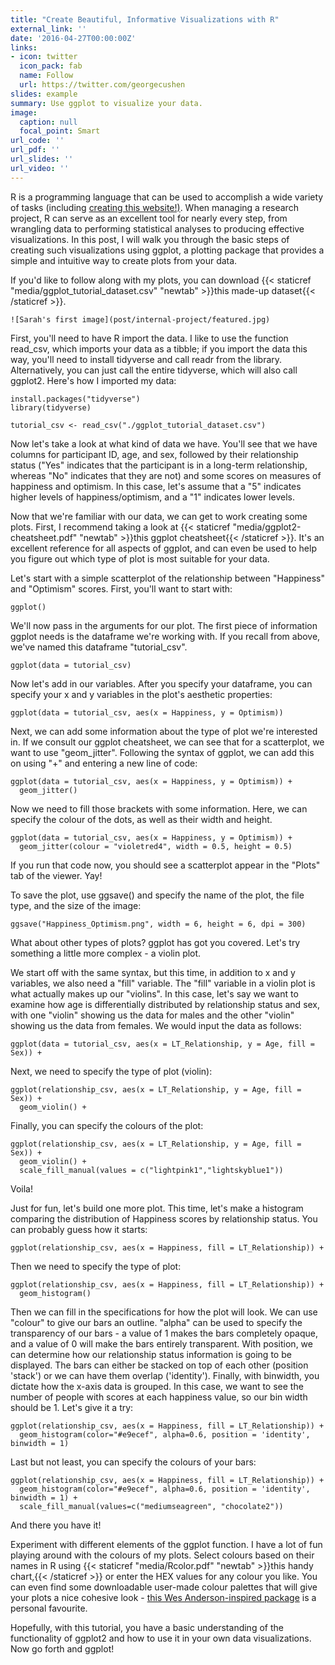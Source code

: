 ```yaml
---
title: "Create Beautiful, Informative Visualizations with R"
external_link: ''
date: '2016-04-27T00:00:00Z'
links:
- icon: twitter
  icon_pack: fab
  name: Follow
  url: https://twitter.com/georgecushen
slides: example
summary: Use ggplot to visualize your data.
image:
  caption: null
  focal_point: Smart
url_code: ''
url_pdf: ''
url_slides: ''
url_video: ''
---
```


R is a programming language that can be used to accomplish a wide variety of tasks (including [creating this website!)](https://wowchemy.com/docs/). When managing a research project, R can serve as an excellent tool for nearly every step, from wrangling data to performing statistical analyses to producing effective visualizations. In this post, I will walk you through the basic steps of creating such visualizations using ggplot, a plotting package that provides a simple and intuitive way to create plots from your data.

If you'd like to follow along with my plots, you can download {{< staticref "media/ggplot_tutorial_dataset.csv" "newtab" >}}this made-up dataset{{< /staticref >}}.
```
![Sarah's first image](post/internal-project/featured.jpg)
```
First, you'll need to have R import the data. I like to use the function read_csv, which imports your data as a tibble; if you import the data this way, you'll need to install tidyverse and call readr from the library. Alternatively, you can just call the entire tidyverse, which will also call ggplot2. Here's how I imported my data: 

```{r}
install.packages("tidyverse")
library(tidyverse)

tutorial_csv <- read_csv("./ggplot_tutorial_dataset.csv")
```

Now let's take a look at what kind of data we have. You'll see that we have columns for participant ID, age, and sex, followed by their relationship status ("Yes" indicates that the participant is in a long-term relationship, whereas "No" indicates that they are not) and some scores on measures of happiness and optimism. In this case, let's assume that a "5" indicates higher levels of happiness/optimism, and a "1" indicates lower levels. 

Now that we're familiar with our data, we can get to work creating some plots. First, I recommend taking a look at {{< staticref "media/ggplot2-cheatsheet.pdf" "newtab" >}}this ggplot cheatsheet{{< /staticref >}}. It's an excellent reference for all aspects of ggplot, and can even be used to help you figure out which type of plot is most suitable for your data.


Let's start with a simple scatterplot of the relationship between "Happiness" and "Optimism" scores. First, you'll want to start with:

```{r}
ggplot()
```

We'll now pass in the arguments for our plot. The first piece of information ggplot needs is the dataframe we're working with. If you recall from above, we've named this dataframe "tutorial_csv". 

```{r}
ggplot(data = tutorial_csv)
```

Now let's add in our variables. After you specify your dataframe, you can specify your x and y variables in the plot's aesthetic properties:

```{r}
ggplot(data = tutorial_csv, aes(x = Happiness, y = Optimism)) 
```

Next, we can add some information about the type of plot we're interested in. If we consult our ggplot cheatsheet, we can see that for a scatterplot, we want to use "geom_jitter". Following the syntax of ggplot, we can add this on using "+" and entering a new line of code: 

```{r}
ggplot(data = tutorial_csv, aes(x = Happiness, y = Optimism)) +
  geom_jitter()
```

Now we need to fill those brackets with some information. Here, we can specify the colour of the dots, as well as their width and height.

```{r}
ggplot(data = tutorial_csv, aes(x = Happiness, y = Optimism)) +
  geom_jitter(colour = "violetred4", width = 0.5, height = 0.5)
```

If you run that code now, you should see a scatterplot appear in the "Plots" tab of the viewer. Yay! 

To save the plot, use ggsave() and specify the name of the plot, the file type, and the size of the image: 

```{r}
ggsave("Happiness_Optimism.png", width = 6, height = 6, dpi = 300)
```

What about other types of plots? ggplot has got you covered. Let's try something a little more complex - a violin plot. 

We start off with the same syntax, but this time, in addition to x and y variables, we also need a "fill" variable. The "fill" variable in a violin plot is what actually makes up our "violins". In this case, let's say we want to examine how age is differentially distributed by relationship status and sex, with one "violin" showing us the data for males and the other "violin" showing us the data from females. We would input the data as follows:


```{r}
ggplot(data = tutorial_csv, aes(x = LT_Relationship, y = Age, fill = Sex)) +
```
Next, we need to specify the type of plot (violin):

```{r}
ggplot(relationship_csv, aes(x = LT_Relationship, y = Age, fill = Sex)) +
  geom_violin() +
```

Finally, you can specify the colours of the plot:

```{r}
ggplot(relationship_csv, aes(x = LT_Relationship, y = Age, fill = Sex)) +
  geom_violin() +
  scale_fill_manual(values = c("lightpink1","lightskyblue1")) 
```

Voila! 

Just for fun, let's build one more plot. This time, let's make a histogram comparing the distribution of Happiness scores by relationship status. You can probably guess how it starts:

```{r}
ggplot(relationship_csv, aes(x = Happiness, fill = LT_Relationship)) +
```
Then we need to specify the type of plot:

```{r}
ggplot(relationship_csv, aes(x = Happiness, fill = LT_Relationship)) +
  geom_histogram()
```

Then we can fill in the specifications for how the plot will look. We can use "colour" to give our bars an outline. "alpha" can be used to specify the transparency of our bars - a value of 1 makes the bars completely opaque, and a value of 0 will make the bars entirely transparent. With position, we can determine how our relationship status information is going to be displayed. The bars can either be stacked on top of each other (position 'stack') or we can have them overlap ('identity'). Finally, with binwidth, you dictate how the x-axis data is grouped. In this case, we want to see the number of people with scores at each happiness value, so our bin width should be 1. Let's give it a try:

```{r}
ggplot(relationship_csv, aes(x = Happiness, fill = LT_Relationship)) +
  geom_histogram(color="#e9ecef", alpha=0.6, position = 'identity', binwidth = 1) 
```

Last but not least, you can specify the colours of your bars:

```{r}
ggplot(relationship_csv, aes(x = Happiness, fill = LT_Relationship)) +
  geom_histogram(color="#e9ecef", alpha=0.6, position = 'identity', binwidth = 1) +
  scale_fill_manual(values=c("mediumseagreen", "chocolate2"))
```

And there you have it! 

Experiment with different elements of the ggplot function. I have a lot of fun playing around with the colours of my plots. Select colours based on their names in R using {{< staticref "media/Rcolor.pdf" "newtab" >}}this handy chart,{{< /staticref >}} or enter the HEX values for any colour you like. You can even find some downloadable user-made colour palettes that will give your plots a nice cohesive look - [this Wes Anderson-inspired package](https://github.com/karthik/wesanderson) is a personal favourite. 

Hopefully, with this tutorial, you have a basic understanding of the functionality of ggplot2 and how to use it in your own data visualizations. Now go forth and ggplot!
